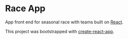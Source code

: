 # Race App

App front end for seasonal race with teams built on [React](https://reactjs.org/).

This project was bootstrapped with [create-react-app](https://github.com/facebookincubator/create-react-app).